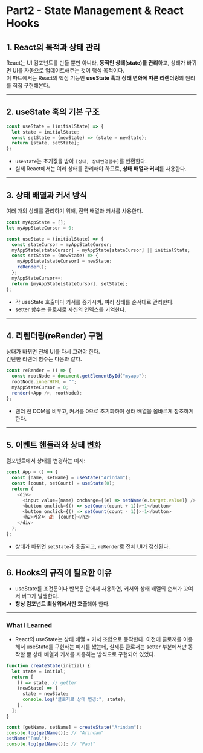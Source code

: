 # Part2 - State Management & React Hooks

## 1. React의 목적과 상태 관리

React는 UI 컴포넌트를 만들 뿐만 아니라, **동적인 상태(state)를 관리**하고, 상태가 바뀌면 UI를 자동으로 업데이트해주는 것이 핵심 목적이다.  
이 파트에서는 React의 핵심 기능인 **useState 훅**과 **상태 변화에 따른 리렌더링**의 원리를 직접 구현해본다.

---

## 2. useState 훅의 기본 구조

```javascript
const useState = (initialState) => {
  let state = initialState;
  const setState = (newState) => (state = newState);
  return [state, setState];
};
```

- `useState`는 초기값을 받아 `[상태, 상태변경함수]`를 반환한다.
- 실제 React에서는 여러 상태를 관리해야 하므로, **상태 배열과 커서**를 사용한다.

---

## 3. 상태 배열과 커서 방식

여러 개의 상태를 관리하기 위해, 전역 배열과 커서를 사용한다.

```javascript
const myAppState = [];
let myAppStateCursor = 0;

const useState = (initialState) => {
  const stateCursor = myAppStateCursor;
  myAppState[stateCursor] = myAppState[stateCursor] || initialState;
  const setState = (newState) => {
    myAppState[stateCursor] = newState;
    reRender();
  };
  myAppStateCursor++;
  return [myAppState[stateCursor], setState];
};
```

- 각 useState 호출마다 커서를 증가시켜, 여러 상태를 순서대로 관리한다.
- setter 함수는 클로저로 자신의 인덱스를 기억한다.

---

## 4. 리렌더링(reRender) 구현

상태가 바뀌면 전체 UI를 다시 그려야 한다.  
간단한 리렌더 함수는 다음과 같다.

```javascript
const reRender = () => {
  const rootNode = document.getElementById("myapp");
  rootNode.innerHTML = "";
  myAppStateCursor = 0;
  render(<App />, rootNode);
};
```

- 렌더 전 DOM을 비우고, 커서를 0으로 초기화하여 상태 배열을 올바르게 참조하게 한다.

---

## 5. 이벤트 핸들러와 상태 변화

컴포넌트에서 상태를 변경하는 예시:

```javascript
const App = () => {
  const [name, setName] = useState("Arindam");
  const [count, setCount] = useState(0);
  return (
    <div>
      <input value={name} onchange={(e) => setName(e.target.value)} />
      <button onclick={() => setCount(count + 1)}>+1</button>
      <button onclick={() => setCount(count - 1)}>-1</button>
      <h2>카운터 값: {count}</h2>
    </div>
  );
};
```

- 상태가 바뀌면 `setState`가 호출되고, `reRender`로 전체 UI가 갱신된다.

---

## 6. Hooks의 규칙이 필요한 이유

- useState를 조건문이나 반복문 안에서 사용하면, 커서와 상태 배열의 순서가 꼬여서 버그가 발생한다.
- **항상 컴포넌트 최상위에서만 호출**해야 한다.

---

### What I Learned

- React의 useState는 상태 배열 + 커서 조합으로 동작한다. 이전에 클로저를 이용해서 useState를 구현하는 예시를 봤는데, 실제론 클로저는 setter 부분에서만 동작할 뿐 상태 배열과 커서를 사용하는 방식으로 구현되어 있었다.

```javascript
function createState(initial) {
  let state = initial;
  return [
    () => state, // getter
    (newState) => {
      state = newState;
      console.log("클로저로 상태 변경:", state);
    },
  ];
}

const [getName, setName] = createState("Arindam");
console.log(getName()); // "Arindam"
setName("Paul");
console.log(getName()); // "Paul"
```
